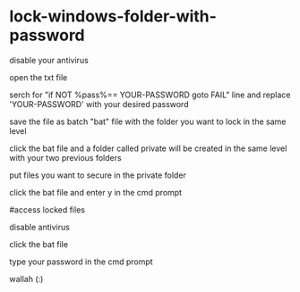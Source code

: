 # lock-windows-folder-with-password

disable your antivirus

open the txt file 

serch for "if NOT %pass%== YOUR-PASSWORD goto FAIL" line and replace 'YOUR-PASSWORD' with your desired password

save the file as batch "bat" file with the folder you want to lock in the same level

click the bat file and a folder called private will be created in the same level with your two previous folders

put files you want to secure in the private folder

click the bat file and enter y in the cmd prompt

#access locked files

disable antivirus

click the bat file

type your password in the cmd prompt

wallah (:)
